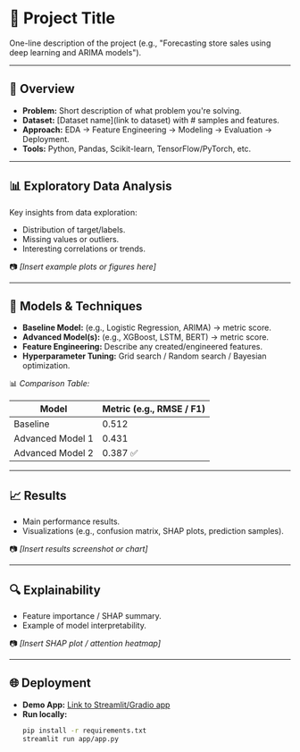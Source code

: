 # 🚀 Project Title

One-line description of the project (e.g., "Forecasting store sales using deep learning and ARIMA models").

---

## 📌 Overview

- **Problem:** Short description of what problem you're solving.
- **Dataset:** [Dataset name](link to dataset) with # samples and features.
- **Approach:** EDA → Feature Engineering → Modeling → Evaluation → Deployment.
- **Tools:** Python, Pandas, Scikit-learn, TensorFlow/PyTorch, etc.

---

## 📊 Exploratory Data Analysis

Key insights from data exploration:

- Distribution of target/labels.
- Missing values or outliers.
- Interesting correlations or trends.

📷 _[Insert example plots or figures here]_

---

## 🤖 Models & Techniques

- **Baseline Model:** (e.g., Logistic Regression, ARIMA) → metric score.
- **Advanced Model(s):** (e.g., XGBoost, LSTM, BERT) → metric score.
- **Feature Engineering:** Describe any created/engineered features.
- **Hyperparameter Tuning:** Grid search / Random search / Bayesian optimization.

📊 _Comparison Table:_

| Model            | Metric (e.g., RMSE / F1) |
| ---------------- | ------------------------ |
| Baseline         | 0.512                    |
| Advanced Model 1 | 0.431                    |
| Advanced Model 2 | 0.387 ✅                 |

---

## 📈 Results

- Main performance results.
- Visualizations (e.g., confusion matrix, SHAP plots, prediction samples).

📷 _[Insert results screenshot or chart]_

---

## 🔍 Explainability

- Feature importance / SHAP summary.
- Example of model interpretability.

📷 _[Insert SHAP plot / attention heatmap]_

---

## 🌐 Deployment

- **Demo App:** [Link to Streamlit/Gradio app](#)
- **Run locally:**
  ```bash
  pip install -r requirements.txt
  streamlit run app/app.py
  ```
